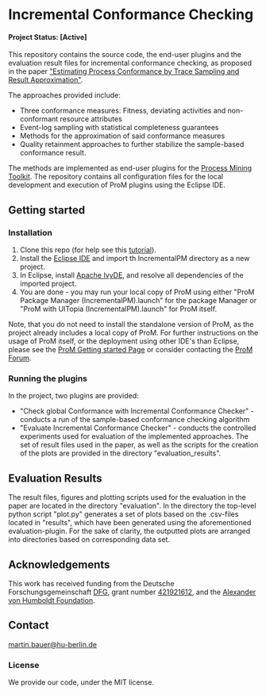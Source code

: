 # Incremental Conformance Checking
#### Project Status: [Active]

This repository contains the source code, the end-user plugins and the evaluation result files for incremental conformance checking, as proposed in the paper ["Estimating Process Conformance by Trace Sampling and Result Approximation"](https://www.researchgate.net/publication/333209975_Estimating_Process_Conformance_by_Trace_Sampling_and_Result_Approximation).

The approaches provided include:
* Three conformance measures: Fitness, deviating activities and non-conformant resource attributes
* Event-log sampling with statistical completeness guarantees
* Methods for the approximation of said conformance measures
* Quality retainment approaches to further stabilize the sample-based conformance result.

The methods are implemented as end-user plugins for the [Process Mining Toolkit](http://www.promtools.org/doku.php). The repository contains all configuration files for the local development and execution of ProM plugins using the Eclipse IDE.


## Getting started
### Installation
1. Clone this repo (for help see this [tutorial](https://help.github.com/articles/cloning-a-repository/)).
2. Install the [Eclipse IDE](https://www.eclipse.org/downloads/) and import th IncrementalPM directory as a new project.
3. In Eclipse, install [Apache IvyDE](https://ant.apache.org/ivy/ivyde/), and resolve all dependencies of the imported project.
4. You are done - you may run your local copy of ProM using either "ProM Package Manager (IncrementalPM).launch" for the package Manager or "ProM with UITopia (IncrementalPM).launch" for ProM itself. 

Note, that you do not need to install the standalone version of ProM, as the project already includes a local copy of ProM.
For further instructions on the usage of ProM itself, or the deployment using other IDE's than Eclipse, please see the [ProM Getting started Page](http://www.promtools.org/doku.php?id=gettingstarted:start) or consider contacting the [ProM Forum](https://www.win.tue.nl/promforum/categories).

### Running the plugins
In the project, two plugins are provided:
* "Check global Conformance with Incremental Conformance Checker" - conducts a run of the sample-based conformance checking algorithm
* "Evaluate Incremental Conformance Checker" - conducts the controlled experiments used for evaluation of the implemented approaches. The set of result files used in the paper, as well as the scripts for the creation of the plots are provided in the directory "evaluation_results".


## Evaluation Results
The result files, figures and plotting scripts used for the evaluation in the paper are located in the directory "evaluation". In the directory the top-level python script "plot.py" generates a set of plots based on the .csv-files located in "results", which have been generated using the aforementioned evaluation-plugin. For the sake of clarity, the outputted plots are arranged into directories based on corresponding data set.


## Acknowledgements
This work has received funding from the Deutsche Forschungsgemeinschaft [DFG](https://www.dfg.de/), grant number [421921612](https://gepris.dfg.de/gepris/projekt/421921612?context=projekt&task=showDetail&id=421921612&), and the [Alexander von Humboldt Foundation](http://www.humboldt-foundation.de/web/start.html).

## Contact
martin.bauer@hu-berlin.de

### License
We provide our code, under the MIT license.
